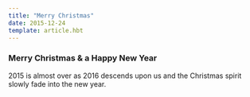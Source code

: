 ```yaml
---
title: "Merry Christmas"
date: 2015-12-24
template: article.hbt
---
```


### Merry Christmas & a Happy New Year

2015 is almost over as 2016 descends upon us and the Christmas spirit slowly fade into the new year.
